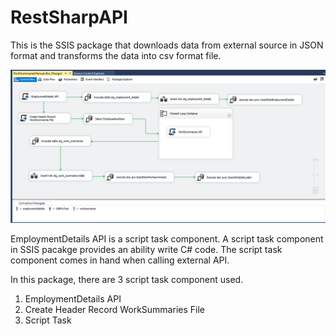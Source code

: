# RestSharpAPI

This is the SSIS package that downloads data from external source in JSON format and transforms the data into csv format file.

<img src="/worksummariesAPIgraph.PNG"  style="max-width:100%;">

EmploymentDetails API is a script task component. A script task component in SSIS pacakge
provides an ability write C# code. The script task component comes in hand when calling
external API.

In this package, there are 3 script task component used.

<ol>
  <li>EmploymentDetails API</li>
  <li>Create Header Record WorkSummaries File</li>
  <li>Script Task</li>
</ol>
